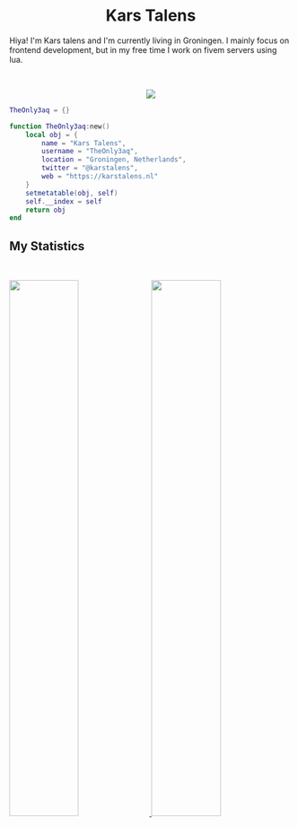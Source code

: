 <h1 align="center">
  <b>Kars Talens</b>
</h1>

Hiya! I'm Kars talens and I'm currently living in Groningen. I mainly focus on frontend development, but in my free time I work on fivem servers using lua.

<br>

<p>
<div align="center">
  <img src="https://skillicons.dev/icons?i=lua,html,css,js,ts">
</div>
</p>

```lua
TheOnly3aq = {}

function TheOnly3aq:new()
    local obj = {
        name = "Kars Talens",
        username = "TheOnly3aq",
        location = "Groningen, Netherlands",
        twitter = "@karstalens",
        web = "https://karstalens.nl"
    }
    setmetatable(obj, self)
    self.__index = self
    return obj
end
```


## My Statistics

<br/>
<p align="left">
  <a href="https://karstalens.nl/">
  <img width="49.5%" src="https://github-readme-stats.vercel.app/api?username=TheOnly3aq&show_icons=true&theme=gruvbox&hide_border=true" />
  <img width="49.5%" src="https://github-readme-streak-stats.herokuapp.com/?user=TheOnly3aq&theme=gruvbox&hide_border=true" />
  </a>
</p>

